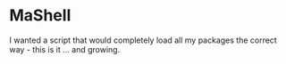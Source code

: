 # MaShell
I wanted a script that would completely load all my packages the correct way - this is it ... and growing.
